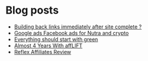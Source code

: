 # Blog posts
<!-- BLOG-POST-LIST:START -->
- [Building back links immediately after site complete ?](https://afflift.com/f/threads/building-back-links-immediately-after-site-complete.10276/)
- [Google ads Facebook ads for Nutra and crypto](https://afflift.com/f/threads/google-ads-facebook-ads-for-nutra-and-crypto.10295/)
- [Everything should start with green](https://afflift.com/f/threads/everything-should-start-with-green.10253/)
- [Almost 4 Years With affLIFT](https://afflift.com/f/threads/almost-4-years-with-afflift.9673/)
- [Reflex Affiliates Review](https://afflift.com/f/threads/reflex-affiliates-review.10297/)
<!-- BLOG-POST-LIST:END -->
